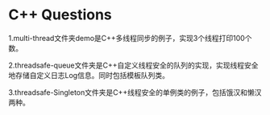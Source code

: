 # C++ Questions

1.multi-thread文件夹demo是C++多线程同步的例子，实现3个线程打印100个数。

2.threadsafe-queue文件夹是C++自定义线程安全的队列的实现，实现线程安全地存储自定义日志Log信息。同时包括模板队列类。

3.threadsafe-Singleton文件夹是C++线程安全的单例类的例子，包括饿汉和懒汉两种。
